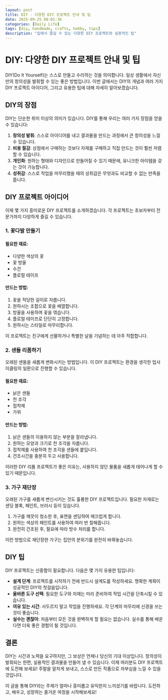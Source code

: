 ```yaml
---
layout: post
title: DIY - 다양한 DIY 프로젝트 안내 및 팁
date: 2025-09-25 08:01:36
categories: [Daily Life]
tags: [diy, handmade, crafts, hobby, tips]
description: "집에서 즐길 수 있는 다양한 DIY 프로젝트와 실용적인 팁"
---
```


# DIY: 다양한 DIY 프로젝트 안내 및 팁

DIY(Do It Yourself)는 스스로 만들고 수리하는 것을 의미합니다. 일상 생활에서 자신만의 창의성을 발휘할 수 있는 좋은 방법입니다. 이번 글에서는 DIY의 개념과 여러 가지 DIY 프로젝트 아이디어, 그리고 유용한 팁에 대해 자세히 알아보겠습니다.

## DIY의 장점

DIY는 단순한 취미 이상의 의미가 있습니다. DIY를 통해 우리는 여러 가지 장점을 얻을 수 있습니다:

1. **창의성 발휘**: 스스로 아이디어를 내고 결과물을 만드는 과정에서 큰 창의성을 느낄 수 있습니다.
2. **비용 절감**: 상점에서 구매하는 것보다 자재를 구매하고 직접 만드는 것이 훨씬 저렴할 수 있습니다.
3. **개인화**: 원하는 형태와 디자인으로 만들어질 수 있기 때문에, 유니크한 아이템을 갖는 것이 가능합니다.
4. **성취감**: 스스로 작업을 마무리했을 때의 성취감은 무엇과도 비교할 수 없는 만족을 줍니다.

## DIY 프로젝트 아이디어

이제 몇 가지 흥미로운 DIY 프로젝트를 소개하겠습니다. 각 프로젝트는 초보자부터 전문가까지 다양하게 즐길 수 있습니다.

### 1. 꽃다발 만들기

#### 필요한 재료:
- 다양한 색상의 꽃
- 꽃 방울
- 수건
- 플로럴 테이프

#### 만드는 방법:
1. 꽃을 적당한 길이로 자릅니다.
2. 원하시는 조합으로 꽃을 배열합니다.
3. 방울을 사용하여 꽃을 엮습니다.
4. 플로럴 테이프로 단단히 고정합니다.
5. 원하시는 스타일로 마무리합니다.

이 프로젝트는 친구에게 선물하거나 특별한 날을 기념하는 데 아주 적합합니다.

### 2. 샌들 리폼하기

오래된 샌들을 새롭게 변화시키는 방법입니다. 이 DIY 프로젝트는 환경을 생각한 업사이클링의 일환으로 진행할 수 있습니다.

#### 필요한 재료:
- 낡은 샌들
- 천 조각
- 접착제
- 가위

#### 만드는 방법:
1. 낡은 샌들의 이용하지 않는 부분을 잘라냅니다.
2. 원하는 모양과 크기로 천 조각을 자릅니다.
3. 접착제를 사용하여 천 조각을 샌들에 붙입니다.
4. 건조시간을 충분히 두고 사용합니다.

이러한 DIY 리폼 프로젝트가 좋은 이유는, 사용하지 않던 물품을 새롭게 태어나게 할 수 있기 때문입니다.

### 3. 가구 재단장

오래된 가구를 새롭게 변신시키는 것도 훌륭한 DIY 프로젝트입니다. 필요한 자재로는 샌딩 블록, 페인트, 브러시 등이 있습니다.

1. 가구를 깨끗이 청소한 후, 표면을 샌딩하여 매끄럽게 합니다.
2. 원하는 색상의 페인트를 사용하여 여러 번 칠해줍니다.
3. 완전히 건조된 후, 필요에 따라 방수 처리를 합니다.

이런 방법으로 재단장한 가구는 집안의 분위기를 완전히 바꿔놓습니다.

## DIY 팁

DIY 프로젝트는 신중함이 필요합니다. 다음은 몇 가지 유용한 팁입니다:
- **설계 단계**: 프로젝트를 시작하기 전에 반드시 설계도를 작성하세요. 명확한 계획이 성공적인 DIY의 첫걸음입니다.
- **올바른 도구 선택**: 필요한 도구와 자재는 미리 준비하여 작업 시간을 단축시킬 수 있습니다.
- **여유 있는 시간**: 서두르지 말고 작업을 진행하세요. 각 단계의 마무리에 신경을 쓰는 것이 좋습니다.
- **실수는 괜찮아**: 처음부터 모든 것을 완벽하게 할 필요는 없습니다. 실수를 통해 배운다면 더욱 좋은 경험이 될 것입니다.

## 결론

DIY는 시간과 노력을 요구하지만, 그 보상은 언제나 당신의 기대 이상입니다. 창의성이 발휘되는 한편, 실용적인 결과물을 만들어 낼 수 있습니다. 이제 여러분도 DIY 프로젝트에 도전해 보세요! 주말을 알차게 보내고, 스스로 만든 작품으로 자부심을 느낄 수 있을 것입니다.

이 글을 통해 DIY라는 주제가 얼마나 흥미롭고 유익한지 느끼셨기를 바랍니다. 도전하고, 배우고, 성장하는 즐거운 여정을 시작해보세요!